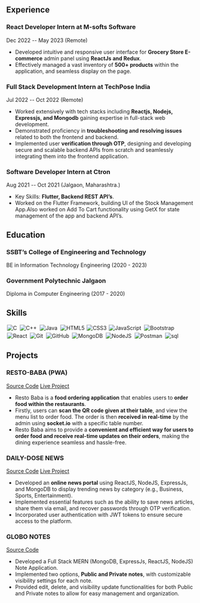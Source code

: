 ## Experience

### React Developer Intern at M-softs Software

Dec 2022 -- May 2023 (Remote)

- Developed intuitive and responsive user interface for **Grocery Store E-commerce** admin panel using **ReactJs and Redux**.
- Effectively managed a vast inventory of **500+ products** within the application, and seamless display on the page.

### Full Stack Development Intern at TechPose India

Jul 2022 -- Oct 2022 (Remote)

- Worked extensively with tech stacks including **Reactjs, Nodejs, Expressjs, and Mongodb** gaining expertise in full-stack web development.
- Demonstrated proficiency in **troubleshooting and resolving issues** related to both the frontend and backend.
- Implemented user **verification through OTP**, designing and developing secure and scalable backend APIs from scratch and seamlessly integrating them into the frontend application.

### Software Developer Intern at Ctron

Aug 2021 -- Oct 2021 (Jalgaon, Maharashtra.)

- Key Skills: **Flutter, Backend REST API’s**.
- Worked on the Flutter Framework, building UI of the Stock Management App.Also worked on Add To Cart functionality using GetX for state management of the app and backend API’s.

## Education

### SSBT’s College of Engineering and Technology

BE in Information Technology Engineering (2020 - 2023)

### Government Polytechnic Jalgaon

Diploma in Computer Engineering (2017 - 2020)

## Skills

<img alt="C" src="https://img.shields.io/badge/c%20-%2300599C.svg?&style=for-the-badge&logo=c&logoColor=white" style="margin:2px;"/>
<img alt="C++" src="https://img.shields.io/badge/c++%20-%2300599C.svg?&style=for-the-badge&logo=c%2B%2B&ogoColor=white" style="margin:2px;"/>
<img alt="Java" src="https://img.shields.io/badge/Java-ED8B00?style=for-the-badge&logo=java&logoColor=white" style="margin:2px;"/>
<img alt="HTML5" src="https://img.shields.io/static/v1?style=for-the-badge&message=HTML5&color=E34F26&logo=HTML5&logoColor=FFFFFF&label=" style="margin:2px;"/>
<img alt="CSS3" src="https://img.shields.io/badge/css3%20-%231572B6.svg?&style=for-the-badge&logo=css3&logoColor=white" />
<img alt="JavaScript" src="https://img.shields.io/badge/javascript%20-%23323330.svg?&style=for-the-badge&logo=javascript&logoColor=%23F7DF1E" style="margin:2px;"/>
<img alt="Bootstrap" src="https://img.shields.io/badge/bootstrap%20-%23563D7C.svg?&style=for-the-badge&logo=bootstrap&logoColor=white" style="margin:2px;"/>
<img alt="React" src="https://img.shields.io/badge/react%20-%2320232a.svg?&style=for-the-badge&logo=react&logoColor=%2361DAFB" style="margin:2px;"/>
<img alt="Git" src="https://img.shields.io/badge/git%20-%23F05033.svg?&style=for-the-badge&logo=git&logoColor=white" style="margin:2px;"/>
<img alt="GitHub" src="https://img.shields.io/badge/github%20-%23121011.svg?&style=for-the-badge&logo=github&logoColor=white" style="margin:2px;"/>
<img alt="MongoDB" src ="https://img.shields.io/badge/MongoDB-%234ea94b.svg?&style=for-the-badge&logo=mongodb&logoColor=white" style="margin:2px;"/>
<img alt="NodeJS" src="https://img.shields.io/badge/node.js%20-%2343853D.svg?&style=for-the-badge&logo=node.js&logoColor=white" style="margin:2px;"/>
<img alt="Postman" src="https://img.shields.io/badge/postman%20-%ef5b25.svg?&style=for-the-badge&logo=postman&logoColor=white" style="margin:2px;"/>
<img alt="sql" src="https://img.shields.io/badge/sql%20-%231572B6.svg?&style=for-the-badge&logo=mysql&logoColor=white" style="margin:2px;"/>


## Projects

### RESTO-BABA (PWA)

[Source Code](https://github.com/Kalpeshwani222/RestoBaba) [Live Project](https://restobaba.onrender.com/)

- Resto Baba is a **food ordering application** that enables users to **order food within the restaurants**.
- Firstly, users can **scan the QR code given at their table**, and view the menu list to order food. The order is then **received in real-time** by the admin using **socket.io** with a specific table number.
- Resto Baba aims to provide a **convenient and efficient way for users to order food and receive real-time updates on their orders**, making the dining experience seamless and hassle-free.

### DAILY-DOSE NEWS

[Source Code](https://github.com/Kalpeshwani222/NewsWebApp) [Live Project](https://globonote.netlify.com/)

- Developed an **online news portal** using ReactJS, NodeJS, ExpressJs, and MongoDB to display trending news by category (e.g., Business, Sports, Entertainment).
- Implemented essential features such as the ability to save news articles, share them via email, and recover passwords
  through OTP verification.
- Incorporated user authentication with JWT tokens to ensure secure access to the platform.

### GLOBO NOTES

[Source Code](https://github.com/Kalpeshwani222/GLOBO-NOTES)

- Developed a Full Stack MERN (MongoDB, ExpressJs, ReactJS, NodeJS) Note Application.
- Implemented two options, **Public and Private notes**, with customizable visibility settings for each note.
- Provided edit, delete, and visibility update functionalities for both Public and Private notes to allow for easy management and organization.
